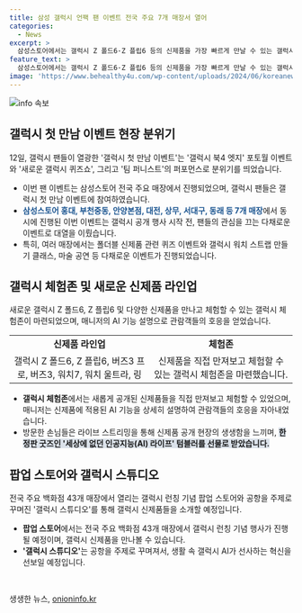 ```yaml
---
title: 삼성 갤럭시 언팩 팬 이벤트 전국 주요 7개 매장서 열어
categories:
  - News
excerpt: >
  삼성스토어에서는 갤럭시 Z 폴드6·Z 플립6 등의 신제품을 가장 빠르게 만날 수 있는 갤럭시 체험존을 마련했다. 전국 주요 매장에서 열린 갤럭시 언팩을 즐기기 위한 갤럭시 첫 만남 이벤트에는 다양한 활동이 펼쳐졌는데, 갤럭시 북4 엣지 포토월 이벤트나 갤럭시 퀴즈쇼, 퍼포먼스 등이 개최됐다. 또한, 신제품을 실시간 라이브 스트리밍으로 시청하며 색다른 경험을 할 수 있는 기회도 제공됐다. 이 밖에도 갤럭시 팬들을 위한 다양한 이벤트가 마련되었는데, 삼성스토어는 25일까지 전국 주요 백화점 43개 매장에서 갤럭시 런칭 기념 팝업 스토어를 열 예정이다.
feature_text: >
  삼성스토어에서는 갤럭시 Z 폴드6·Z 플립6 등의 신제품을 가장 빠르게 만날 수 있는 갤럭시 체험존을 마련했다. 전국 주요 매장에서 열린 갤럭시 언팩을 즐기기 위한 갤럭시 첫 만남 이벤트에는 다양한 활동이 펼쳐졌는데, 갤럭시 북4 엣지 포토월 이벤트나 갤럭시 퀴즈쇼, 퍼포먼스 등이 개최됐다. 또한, 신제품을 실시간 라이브 스트리밍으로 시청하며 색다른 경험을 할 수 있는 기회도 제공됐다. 이 밖에도 갤럭시 팬들을 위한 다양한 이벤트가 마련되었는데, 삼성스토어는 25일까지 전국 주요 백화점 43개 매장에서 갤럭시 런칭 기념 팝업 스토어를 열 예정이다.
image: 'https://www.behealthy4u.com/wp-content/uploads/2024/06/koreanews.jpg'
---
```


<p><img src="https://www.behealthy4u.com/wp-content/uploads/2024/06/koreanews.jpg" alt="info 속보" /></p>

<h2 data-ke-size="size26">갤럭시 첫 만남 이벤트 현장 분위기</h2>

<p data-ke-size="size16">12일, 갤럭시 팬들이 열광한 '갤럭시 첫 만남 이벤트'는 '갤럭시 북4 엣지' 포토월 이벤트와 '새로운 갤럭시 퀴즈쇼', 그리고 '팀 퍼니스트'의 퍼포먼스로 분위기를 띄었습니다.</p>

<ul>
  <li>이번 팬 이벤트는 삼성스토어 전국 주요 매장에서 진행되었으며, 갤럭시 팬들은 갤럭시 첫 만남 이벤트에 참여하였습니다.</li>
  <li><b><span style="color: #1a5490;">삼성스토어 홍대, 부천중동, 안양본점, 대전, 상무, 서대구, 동래 등 7개 매장</span></b>에서 동시에 진행된 이번 이벤트는 갤럭시 공개 행사 시작 전, 팬들의 관심을 끄는 다채로운 이벤트로 대열을 이뤘습니다.</li>
  <li>특히, 여러 매장에서는 폴더블 신제품 관련 퀴즈 이벤트와 갤럭시 워치 스트랩 만들기 클래스, 마술 공연 등 다채로운 이벤트가 진행되었습니다.</li>
</ul>

<h2 data-ke-size="size26">갤럭시 체험존 및 새로운 신제품 라인업</h2>

<p data-ke-size="size16">새로운 갤럭시 Z 폴드6, Z 플립6 및 다양한 신제품을 만나고 체험할 수 있는 갤럭시 체험존이 마련되었으며, 매니저의 AI 기능 설명으로 관람객들의 호응을 얻었습니다.</p>

<table>
  <tr>
    <td style="text-align: center; height: 17px;"><b>신제품 라인업</b></td>
    <td style="text-align: center; height: 17px;"><b>체험존</b></td>
  </tr>
  <tr>
    <td style="text-align: center; height: 17px;">갤럭시 Z 폴드6, Z 플립6, 버즈3 프로, 버즈3, 워치7, 워치 울트라, 링</td>
    <td style="text-align: center; height: 17px;">신제품을 직접 만져보고 체험할 수 있는 갤럭시 체험존을 마련했습니다.</td>
  </tr>
</table>

<ul>
  <li><b>갤럭시 체험존</b>에서는 새롭게 공개된 신제품들을 직접 만져보고 체험할 수 있었으며, 매니저는 신제품에 적용된 AI 기능을 상세히 설명하여 관람객들의 호응을 자아내었습니다.</li>
  <li>방문한 손님들은 라이브 스트리밍을 통해 신제품 공개 현장의 생생함을 느끼며, <b><span style="background-color: #21538527;">한정판 굿즈인 '세상에 없던 인공지능(AI) 라이프' 텀블러를 선물로 받았습니다.</span></b></li>
</ul>

<h2 data-ke-size="size26">팝업 스토어와 갤럭시 스튜디오</h2>

<p data-ke-size="size16">전국 주요 백화점 43개 매장에서 열리는 갤럭시 런칭 기념 팝업 스토어와 공항을 주제로 꾸며진 '갤럭시 스튜디오'를 통해 갤럭시 신제품들을 소개할 예정입니다.</p>

<ul>
  <li><b>팝업 스토어</b>에서는 전국 주요 백화점 43개 매장에서 갤럭시 런칭 기념 행사가 진행될 예정이며, 갤럭시 신제품을 만나볼 수 있습니다.</li>
  <li><b>'갤럭시 스튜디오'</b>는 공항을 주제로 꾸며져서, 생활 속 갤럭시 AI가 선사하는 혁신을 선보일 예정입니다.</li>
</ul>

<p data-ke-size="size16">&nbsp;</p>
생생한 뉴스, <a href="https://onioninfo.kr" rel="dofollow">onioninfo.kr</a>


